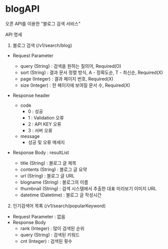 # blogAPI
오픈 API를 이용한 "블로그 검색 서비스"

API 명세

1. 블로그 검색 (/v1/search/blog)
  - Request Parameter
    - query (String) : 검색을 원하는 질의어, Required(O)
    - sort (String) : 결과 문서 정렬 방식, A - 정확도순, T - 최신순, Required(X)
    - page (Integer) : 결과 페이지 번호, Required(X)
    - size (Integer) : 한 페이지에 보여질 문서 수, Required(X)

  - Response header
    - code 
      - 0 : 성공
      - 1 : Validation 오류
      - 2 : API KEY 오류
      - 3 : 서버 오류
    - message
      - 성공 및 오류 메세지
  
  - Response Body : resultList
    - title (String) : 블로그 글 제목
    - contents (String) : 블로그 글 요약
    - url (String) : 블로그 글 URL
    - blogname (String) : 블로그의 이름
    - thumbnail (String) : 검색 시스템에서 추출한 대표 미리보기 이미지 URL
    - datetime (Datetime) : 블로그 글 작성시간


2. 인기검색어 목록 (/v1/search/popularKeyword)
  - Request Parameter : 없음
  - Response Body
    - rank (Integer) : 많이 검색된 순위
    - query (String) : 검색된 키워드
    - cnt (Integer) : 검색된 횟수
